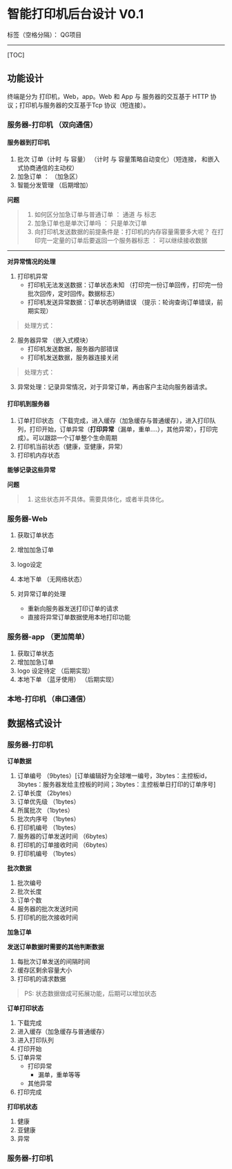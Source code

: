 ﻿# 智能打印机后台设计 V0.1

标签（空格分隔）： QG项目

---

[TOC]

## 功能设计
终端是分为 打印机，Web，app。Web 和 App 与 服务器的交互基于 HTTP 协议；打印机与服务器的交互基于Tcp 协议（短连接）。


### 服务器-打印机 （双向通信）

#### 服务器到打印机

1. 批次     订单（计时 与 容量） （计时 与 容量策略自动变化）（短连接， 和嵌入式协商通信的主动权）
3. 加急订单 ： （加急区）
4. 智能分发管理 （后期增加）

**问题**
>  1. 如何区分加急订单与普通订单 ：  通道 与 标志
>  2. 加急订单也是单次订单吗 ： 只是单次订单
>  3. 向打印机发送数据的前提条件是：打印机的内存容量需要多大呢？ 在打印完一定量的订单后要返回一个服务器标志 ： 可以继续接收数据

-----------
**对异常情况的处理**

1.  打印机异常
    * 打印机无法发送数据：订单状态未知 （打印完一份订单回传，打印完一份批次回传，定时回传。数据标志）
    * 打印机发送异常数据：订单状态明确错误 （提示：轮询查询订单错误，前期实现）
> 处理方式：

2.  服务器异常 （嵌入式模块）
    * 打印机发送数据，服务器内部错误
    * 打印机发送数据，服务器连接关闭
> 处理方式：

3. 异常处理：记录异常情况，对于异常订单，再由客户主动向服务器请求。

#### 打印机到服务器

1. 订单打印状态  （下载完成，进入缓存（加急缓存与普通缓存），进入打印队列，打印开始，订单异常（**打印异常**（漏单，重单....），其他异常），打印完成）。可以跟踪一个订单整个生命周期
2. 打印机当前状态（健康，亚健康，异常）
3. 打印机内存状态 

**能够记录这些异常**

**问题**
> 1. 这些状态并不具体。需要具体化，或者半具体化。

### 服务器-Web

1. 获取订单状态
2. 增加加急订单
3. logo设定

4. 本地下单 （无网络状态）
5. 对异常订单的处理
    * 重新向服务器发送打印订单的请求
    * 直接将异常订单数据使用本地打印功能

### 服务器-app （更加简单）

1. 获取订单状态
2. 增加加急订单
1. logo 设定待定  （后期实现）
2. 本地下单 （蓝牙使用） （后期实现）

### 本地-打印机 （串口通信）

## 数据格式设计

### 服务器-打印机

**订单数据**
1. 订单编号             （9bytes）[订单编辑好为全球唯一编号，3bytes：主控板id， 3bytes：服务器发给主控板的时间；3bytes：主控板单日打印的订单序号]
2. 订单长度             （2bytes）
3. 订单优先级           （1bytes）
4. 所属批次             （1bytes）
5. 批次内序号           （1bytes）
6. 打印机编号           （1bytes）
7. 服务器的订单发送时间 （6bytes）
8. 打印机的订单接收时间 （6bytes）
9. 打印机编号           （1bytes）

**批次数据**
1. 批次编号
2. 批次长度
3. 订单个数
4. 服务器的批次发送时间
5. 打印机的批次接收时间

**加急订单**



**发送订单数据时需要的其他判断数据**
1. 每批次订单发送的间隔时间 
2. 缓存区剩余容量大小
3. 打印机的请求数据

> PS: 状态数据做成可拓展功能，后期可以增加状态

**订单打印状态**
1. 下载完成
2. 进入缓存（加急缓存与普通缓存）
3. 进入打印队列
4. 打印开始
5. 订单异常
    * 打印异常
        * 漏单，重单等等
    * 其他异常
6. 打印完成

**打印机状态**

1. 健康
2. 亚健康
3. 异常

### 服务器-打印机




